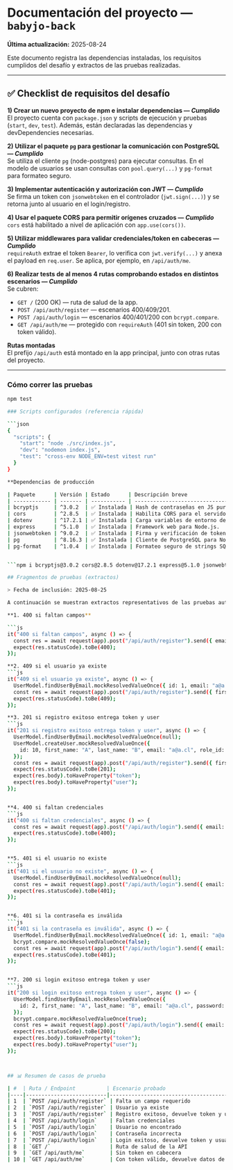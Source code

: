# Documentación del proyecto — `babyjo-back`

**Última actualización:** 2025-08-24

Este documento registra las dependencias instaladas, los requisitos cumplidos del desafío y extractos de las pruebas realizadas.

---

## ✅ Checklist de requisitos del desafío

**1) Crear un nuevo proyecto de npm e instalar dependencias — _Cumplido_**  
El proyecto cuenta con `package.json` y scripts de ejecución y pruebas (`start`, `dev`, `test`). Además, están declaradas las dependencias y devDependencies necesarias.

**2) Utilizar el paquete `pg` para gestionar la comunicación con PostgreSQL — _Cumplido_**  
Se utiliza el cliente `pg` (node-postgres) para ejecutar consultas. En el modelo de usuarios se usan consultas con `pool.query(...)` y `pg-format` para formateo seguro.

**3) Implementar autenticación y autorización con JWT — _Cumplido_**  
Se firma un token con `jsonwebtoken` en el controlador (`jwt.sign(...)`) y se retorna junto al usuario en el login/registro.

**4) Usar el paquete CORS para permitir orígenes cruzados — _Cumplido_**  
`cors` está habilitado a nivel de aplicación con `app.use(cors())`.

**5) Utilizar middlewares para validar credenciales/token en cabeceras — _Cumplido_**  
`requireAuth` extrae el token `Bearer`, lo verifica con `jwt.verify(...)` y anexa el payload en `req.user`. Se aplica, por ejemplo, en `/api/auth/me`.

**6) Realizar tests de al menos 4 rutas comprobando estados en distintos escenarios — _Cumplido_**  
Se cubren:

- `GET /` (200 OK) — ruta de salud de la app.
- `POST /api/auth/register` — escenarios 400/409/201.
- `POST /api/auth/login` — escenarios 400/401/200 con `bcrypt.compare`.
- `GET /api/auth/me` — protegido con `requireAuth` (401 sin token, 200 con token válido).

**Rutas montadas**  
El prefijo `/api/auth` está montado en la app principal, junto con otras rutas del proyecto.

---

### Cómo correr las pruebas

````bash
npm test

### Scripts configurados (referencia rápida)

```json
{
  "scripts": {
    "start": "node ./src/index.js",
    "dev": "nodemon index.js",
    "test": "cross-env NODE_ENV=test vitest run"
  }
}

**Dependencias de producción

| Paquete      | Versión | Estado      | Descripción breve                                          |
| ------------ | ------- | ----------- | ---------------------------------------------------------- |
| bcryptjs     | ^3.0.2  | ✅ Instalada | Hash de contraseñas en JS puro.                            |
| cors         | ^2.8.5  | ✅ Instalada | Habilita CORS para el servidor Express.                    |
| dotenv       | ^17.2.1 | ✅ Instalada | Carga variables de entorno desde `.env`.                   |
| express      | ^5.1.0  | ✅ Instalada | Framework web para Node.js.                                |
| jsonwebtoken | ^9.0.2  | ✅ Instalada | Firma y verificación de tokens JWT.                        |
| pg           | ^8.16.3 | ✅ Instalada | Cliente de PostgreSQL para Node.js.                        |
| pg-format    | ^1.0.4  | ✅ Instalada | Formateo seguro de strings SQL (placeholders estilo `%s`). |


```npm i bcryptjs@3.0.2 cors@2.8.5 dotenv@17.2.1 express@5.1.0 jsonwebtoken@9.0.2 pg@8.16.3 pg-format@1.0.4

## Fragmentos de pruebas (extractos)

> Fecha de inclusión: 2025-08-25

A continuación se muestran extractos representativos de las pruebas automatizadas (Vitest + Supertest). Cada fragmento conserva su estructura original.

**1. 400 si faltan campos**

```js
it("400 si faltan campos", async () => {
  const res = await request(app).post("/api/auth/register").send({ email: "a@a.cl" });
  expect(res.statusCode).toBe(400);
});

**2. 409 si el usuario ya existe
```js
it("409 si el usuario ya existe", async () => {
  UserModel.findUserByEmail.mockResolvedValueOnce({ id: 1, email: "a@a.cl" });
  const res = await request(app).post("/api/auth/register").send({ firstName: "A", lastName: "B", email: "a@a.cl", password: "123" });
  expect(res.statusCode).toBe(409);
});

**3. 201 si registro exitoso entrega token y user
```js
it("201 si registro exitoso entrega token y user", async () => {
  UserModel.findUserByEmail.mockResolvedValueOnce(null);
  UserModel.createUser.mockResolvedValueOnce({
    id: 10, first_name: "A", last_name: "B", email: "a@a.cl", role_id: 2,
  });
  const res = await request(app).post("/api/auth/register").send({ firstName: "A", lastName: "B", email: "a@a.cl", password: "123" });
  expect(res.statusCode).toBe(201);
  expect(res.body).toHaveProperty("token");
  expect(res.body).toHaveProperty("user");
});


**4. 400 si faltan credenciales
```js
it("400 si faltan credenciales", async () => {
  const res = await request(app).post("/api/auth/login").send({ email: "a@a.cl" });
  expect(res.statusCode).toBe(400);
});


**5. 401 si el usuario no existe
```js
it("401 si el usuario no existe", async () => {
  UserModel.findUserByEmail.mockResolvedValueOnce(null);
  const res = await request(app).post("/api/auth/login").send({ email: "a@a.cl", password: "123" });
  expect(res.statusCode).toBe(401);
});


**6. 401 si la contraseña es inválida
```js
it("401 si la contraseña es inválida", async () => {
  UserModel.findUserByEmail.mockResolvedValueOnce({ id: 1, email: "a@a.cl", password: "hashed" });
  bcrypt.compare.mockResolvedValueOnce(false);
  const res = await request(app).post("/api/auth/login").send({ email: "a@a.cl", password: "mala" });
  expect(res.statusCode).toBe(401);
});


**7. 200 si login exitoso entrega token y user
```js
it("200 si login exitoso entrega token y user", async () => {
  UserModel.findUserByEmail.mockResolvedValueOnce({
    id: 2, first_name: "A", last_name: "B", email: "a@a.cl", password: "hashed", role_id: 2,
  });
  bcrypt.compare.mockResolvedValueOnce(true);
  const res = await request(app).post("/api/auth/login").send({ email: "a@a.cl", password: "123" });
  expect(res.statusCode).toBe(200);
  expect(res.body).toHaveProperty("token");
  expect(res.body).toHaveProperty("user");
});



## 📊 Resumen de casos de prueba

| #  | Ruta / Endpoint          | Escenario probado                          | Código esperado |
|----|--------------------------|--------------------------------------------|-----------------|
| 1  | `POST /api/auth/register` | Falta un campo requerido                   | 400             |
| 2  | `POST /api/auth/register` | Usuario ya existe                          | 409             |
| 3  | `POST /api/auth/register` | Registro exitoso, devuelve token y usuario | 201             |
| 4  | `POST /api/auth/login`    | Faltan credenciales                        | 400             |
| 5  | `POST /api/auth/login`    | Usuario no encontrado                      | 401             |
| 6  | `POST /api/auth/login`    | Contraseña incorrecta                      | 401             |
| 7  | `POST /api/auth/login`    | Login exitoso, devuelve token y usuario    | 200             |
| 8  | `GET /`                   | Ruta de salud de la API                    | 200             |
| 9  | `GET /api/auth/me`        | Sin token en cabecera                      | 401             |
| 10 | `GET /api/auth/me`        | Con token válido, devuelve datos de usuario| 200             |
````
